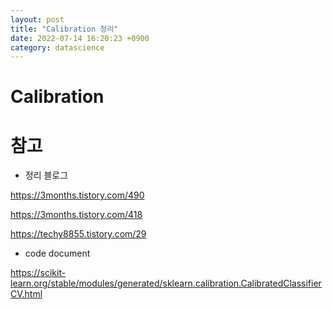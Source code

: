 ```yaml
---
layout: post
title: "Calibration 정리"
date: 2022-07-14 16:20:23 +0900
category: datascience
---
```



# Calibration










# 참고 

- 정리 블로그 

https://3months.tistory.com/490

https://3months.tistory.com/418

https://techy8855.tistory.com/29

- code document 

https://scikit-learn.org/stable/modules/generated/sklearn.calibration.CalibratedClassifierCV.html